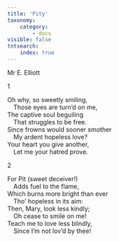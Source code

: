 ```yaml
---
title: 'Pity'
taxonomy:
    category:
        - docs
visible: false
tntsearch:
    index: true
---
```


<div class="author">Mr E. Elliott</div>

1

Oh why, so sweetly smiling,  
&emsp;Those eyes are turn’d on me,  
The captive soul beguiling  
&emsp;That struggles to be free.  
Since frowns would sooner smother  
&emsp;My ardent hopeless love?  
Your heart you give another,  
&emsp;Let me your hatred prove.

2

For Pit (sweet deceiver!)  
&emsp;Adds fuel to the flame,  
Which burns more bright than ever  
&emsp;Tho’ hopeless in its aim:  
Then, Mary, look less kindly;  
&emsp;Oh cease to smile on me!  
Teach me to love less blindly,  
&emsp;Since I’m not lov’d by thee!